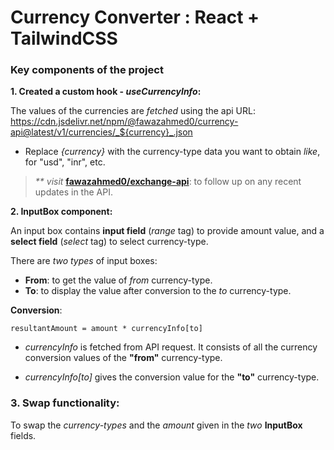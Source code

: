 # Currency Converter : React + TailwindCSS



### Key components of the project

**1. Created a custom hook - _useCurrencyInfo_:**

The values of the currencies are _fetched_ using the api URL: 
https://cdn.jsdelivr.net/npm/@fawazahmed0/currency-api@latest/v1/currencies/_${currency}_.json

* Replace _{currency}_ with the currency-type data you want to obtain _like_, for "usd", "inr", etc.

>_** visit_ [**fawazahmed0/exchange-api**](https://github.com/fawazahmed0/exchange-api): to follow up on any recent updates in the API.

**2. InputBox component:**

An input box contains **input field** (_range_ tag) to provide amount value, and a **select field** (_select_ tag) to select currency-type.

There are _two types_ of input boxes:

* **From**: to get the value of _from_ currency-type.
* **To**: to display the value after conversion to the _to_ currency-type.


**Conversion**:

`resultantAmount = amount * currencyInfo[to]`

* _currencyInfo_ is fetched from API request. It consists of all the currency conversion values of the **"from"** currency-type.

* _currencyInfo[to]_ gives the conversion value for the **"to"** currency-type.

### 3. Swap functionality:

To swap the _currency-types_ and the _amount_ given in the _two_ **InputBox** fields.